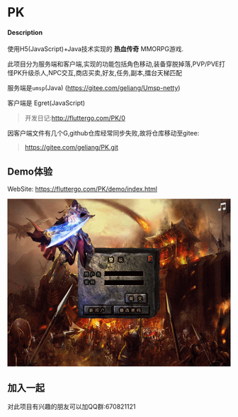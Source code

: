 # PK

#### Description

使用H5(JavaScript)+Java技术实现的 **热血传奇** MMORPG游戏. 

此项目分为服务端和客户端,实现的功能包括角色移动,装备穿脱掉落,PVP/PVE打怪PK升级杀人,NPC交互,商店买卖,好友,任务,副本,擂台天梯匹配

服务端是`umsp`(Java) (https://gitee.com/geliang/Umsp-netty)

客户端是 Egret(JavaScript)

> 开发日记:http://fluttergo.com/PK/0


因客户端文件有几个G,github仓库经常同步失败,故将仓库移动至gitee:
>  https://gitee.com/geliang/PK.git


## Demo体验

WebSite: <https://fluttergo.com/PK/demo/index.html>


![UI](./ScreenShot_ChrSel.gif)





## 加入一起

对此项目有兴趣的朋友可以加QQ群:670821121



